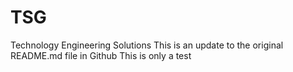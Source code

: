 # TSG
Technology Engineering Solutions
This is an update to the original README.md file in Github
This is only a test
